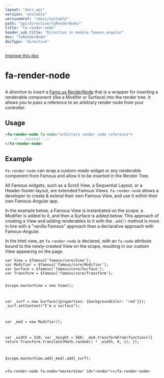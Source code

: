 ```yaml
---
layout: "docs_api"
version: "unstable"
versionHref: "/docs/unstable"
path: "api/directive/faRenderNode/"
title: "fa-render-node"
header_sub_title: "Directive in module famous.angular"
doc: "faRenderNode"
docType: "directive"
---
```


<div class="improve-docs">
  <a href='https://github.com/Famous/famous-angular/edit/master/src/scripts/directives/fa-render-node.js#L1'>
    Improve this doc
  </a>
</div>




<h1 class="api-title">

  fa-render-node



</h1>





A directive to insert a <a href="https://famo.us/docs/0.1.1/core/RenderNode/">Famo.us RenderNode</a> that is
a wrapper for inserting a renderable component (like a Modifer or Surface) into the render tree.
It allows you to pass a reference to an arbitrary render node from your controller.








  
<h2 id="usage">Usage</h2>
  
```html
<fa-render-node fa-node="arbitrary render node reference">
    <!-- content -->
</fa-render-node>
```
  
  

  



<h2 id="example">Example</h2><p><code>Fa-render-node</code> can wrap a custom-made widget or any renderable component from Famous and allow it to be inserted in the Render Tree.  </p>
<p>All Famous widgets, such as a Scroll View, a Sequential Layout, or a Header-footer-layout, are extended Famous Views.
<code>Fa-render-node</code> allows a developer to create &amp; extend their own Famous View, and use it within their own Famous-Angular app. </p>
<p>In the example below, a Famous View is instantiated on the scope; a Modifier is added to it, and then a Surface is added below.
This approach of creating a View and adding renderables to it with the <code>.add()</code> method is more in line with a &quot;vanilla Famous&quot; approach than a declarative approach with Famous-Angular.  </p>
<p>In the html view, an <code>fa-render-node</code> is declared, with an <code>fa-node</code> attribute bound to the newly-created View on the scope, resulting in our custom View appearing on the page.</p>
<pre><code class="lang-javascript">var View = $famous[&#39;famous/core/View&#39;];
var Modifier = $famous[&#39;famous/core/Modifier&#39;];
var Surface = $famous[&#39;famous/core/Surface&#39;];
var Transform = $famous[&#39;famous/core/Transform&#39;];

$scope.masterView = new View();

var _surf = new Surface({properties: {backgroundColor: &#39;red&#39;}});
_surf.setContent(&quot;I&#39;m a surface&quot;);

var _mod = new Modifier();

var _width = 320;
var _height = 568;
_mod.transformFrom(function(){
  return Transform.translate(Math.random() * _width, 0, 1);
});

$scope.masterView.add(_mod).add(_surf);</code></pre>
<pre><code class="lang-html">&lt;fa-render-node fa-node=&quot;masterView&quot; id=&quot;render&quot;&gt;&lt;/fa-render-node&gt;</code></pre>



